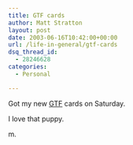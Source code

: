 ```yaml
---
title: GTF cards
author: Matt Stratton
layout: post
date: 2003-06-16T10:42:00+00:00
url: /life-in-general/gtf-cards
dsq_thread_id:
  - 28246628
categories:
  - Personal

---
```

Got my new [GTF][1] cards on Saturday.

I love that puppy.

m.

 [1]: http://www.gravytrainfilms.com